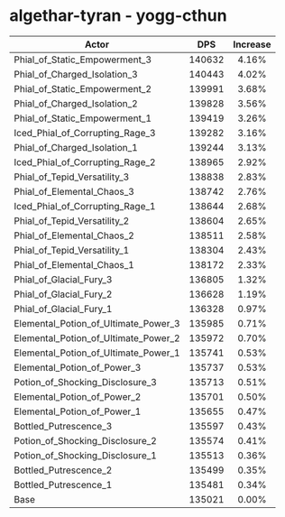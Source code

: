 # algethar-tyran - yogg-cthun
| Actor | DPS | Increase |
|---|:---:|:---:|
|Phial_of_Static_Empowerment_3|140632|4.16%|
|Phial_of_Charged_Isolation_3|140443|4.02%|
|Phial_of_Static_Empowerment_2|139991|3.68%|
|Phial_of_Charged_Isolation_2|139828|3.56%|
|Phial_of_Static_Empowerment_1|139419|3.26%|
|Iced_Phial_of_Corrupting_Rage_3|139282|3.16%|
|Phial_of_Charged_Isolation_1|139244|3.13%|
|Iced_Phial_of_Corrupting_Rage_2|138965|2.92%|
|Phial_of_Tepid_Versatility_3|138838|2.83%|
|Phial_of_Elemental_Chaos_3|138742|2.76%|
|Iced_Phial_of_Corrupting_Rage_1|138644|2.68%|
|Phial_of_Tepid_Versatility_2|138604|2.65%|
|Phial_of_Elemental_Chaos_2|138511|2.58%|
|Phial_of_Tepid_Versatility_1|138304|2.43%|
|Phial_of_Elemental_Chaos_1|138172|2.33%|
|Phial_of_Glacial_Fury_3|136805|1.32%|
|Phial_of_Glacial_Fury_2|136628|1.19%|
|Phial_of_Glacial_Fury_1|136328|0.97%|
|Elemental_Potion_of_Ultimate_Power_3|135985|0.71%|
|Elemental_Potion_of_Ultimate_Power_2|135972|0.70%|
|Elemental_Potion_of_Ultimate_Power_1|135741|0.53%|
|Elemental_Potion_of_Power_3|135737|0.53%|
|Potion_of_Shocking_Disclosure_3|135713|0.51%|
|Elemental_Potion_of_Power_2|135701|0.50%|
|Elemental_Potion_of_Power_1|135655|0.47%|
|Bottled_Putrescence_3|135597|0.43%|
|Potion_of_Shocking_Disclosure_2|135574|0.41%|
|Potion_of_Shocking_Disclosure_1|135513|0.36%|
|Bottled_Putrescence_2|135499|0.35%|
|Bottled_Putrescence_1|135481|0.34%|
|Base|135021|0.00%|
